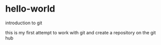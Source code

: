 # hello-world
introduction to git

this is my first attempt to work with git and create a repository on the git hub

